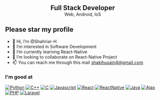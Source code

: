 
<h2 align="center" style="margin: auto;">Full Stack Developer</h2>
<p align="center" style="margin: auto;">Web, Android, IoS</p>

## Please star my profile ##
- 👋 Hi, I’m @Shahriar-H
- 👀 I’m interested in Software Development
- 🌱 I’m currently learning React-Native
- 💞️ I’m looking to collaborate on React-Native Project
- 📫 You can reach me through this mail shakihusain4@gmail.com

<!---
Shahriar-H/Shahriar-H is a ✨ special ✨ repository because its `README.md` (this file) appears on your GitHub profile.
You can click the Preview link to take a look at your changes.
--->

### I'm good at ###
[![Python](https://img.shields.io/badge/-Python-brightgreen?style=flat)](https://www.python.org/)
[![C++](https://img.shields.io/badge/-C++-blue?style=flat)](https://www.python.org/)
[![C](https://img.shields.io/badge/-C-blue?style=flat)](https://www.python.org/)
[![Javascript](https://img.shields.io/badge/-Javascript-yellow?style=flat)](https://www.python.org/)
[![React](https://img.shields.io/badge/-ReactNative-green?style=flat)](https://www.python.org/)
[![ReactNative](https://img.shields.io/badge/-C++-blue?style=flat)](https://www.python.org/)
[![Java](https://img.shields.io/badge/-Java-orange?style=flat)](https://www.python.org/)
[![Ajax](https://img.shields.io/badge/-Ajax-blue?style=flat)](https://www.python.org/)
[![PHP](https://img.shields.io/badge/-PHP-green?style=flat)](https://www.python.org/)
[![Laravel](https://img.shields.io/badge/-Laravel-red?style=flat)](https://www.python.org/)



